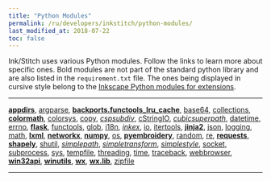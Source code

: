```yaml
---
title: "Python Modules"
permalink: /ru/developers/inkstitch/python-modules/
last_modified_at: 2018-07-22
toc: false
---
```

Ink/Stitch uses various Python modules. Follow the links to learn more about specific ones. Bold modules are not part of the standard python library and are also listed in the `requirement.txt` file. The ones being displayed in cursive style belong to the [Inkscape Python modules for extensions](http://wiki.inkscape.org/wiki/index.php/Python_modules_for_extensions).

---

[**appdirs**](https://pypi.org/project/appdirs/),
[argparse](https://docs.python.org/2.7/library/argparse.html),
[**backports.functools_lru_cache**](https://pypi.org/project/backports/),
[base64](https://docs.python.org/2.7/library/base64.html#module-base64),
[collections](https://docs.python.org/2.7/library/collections.html),
[**colormath**](https://python-colormath.readthedocs.io/en/latest/),
[colorsys](https://docs.python.org/2/library/colorsys.html),
[copy](https://docs.python.org/2/library/copy.html),
[*cspsubdiv*](http://wiki.inkscape.org/wiki/index.php/Python_modules_for_extensions#cspsubdiv.py),
[cStringIO](https://docs.python.org/2/library/stringio.html),
[*cubicsuperpath*](http://wiki.inkscape.org/wiki/index.php/Python_modules_for_extensions#cubicsuperpath.py),
[datetime](https://docs.python.org/2.7/library/datetime.html#module-datetime),
[errno](https://docs.python.org/2/library/errno.html),
[**flask**](http://flask.pocoo.org/),
[functools](https://docs.python.org/2/library/functools.html#module-functools),
[glob](https://docs.python.org/2/library/glob.html),
[i18n](https://docs.python.org/2/library/i18n.html),
[*inkex*](http://wiki.inkscape.org/wiki/index.php/Python_modules_for_extensions#inkex.py),
[io](https://docs.python.org/2/library/io.html),
[itertools](https://docs.python.org/2/library/itertools.html),
[**jinja2**](https://pypi.org/project/Jinja2/),
[json](https://docs.python.org/2/library/json.html),
[logging](https://docs.python.org/2/library/logging.html),
[math](https://docs.python.org/2/library/math.html),
[**lxml**](https://lxml.de/compatibility.html),
[**networkx**](https://networkx.github.io/),
[**numpy**](http://www.numpy.org/),
[os](https://docs.python.org/2/library/os.html),
[**pyembroidery**](https://github.com/inkstitch/pyembroidery),
[random](https://docs.python.org/2/library/random.html),
[re](https://docs.python.org/2/library/re.html),
[**requests**](https://pypi.org/project/requests/),
[**shapely**](https://pypi.org/project/Shapely/),
[shutil](https://docs.python.org/2/library/shutil.html),
[*simplepath*](http://wiki.inkscape.org/wiki/index.php/Python_modules_for_extensions#simplepath.py),
[*simpletransform*](http://wiki.inkscape.org/wiki/index.php/Python_modules_for_extensions#simpletransform.py),
[*simplestyle*](http://wiki.inkscape.org/wiki/index.php/Python_modules_for_extensions#simplestyle.py),
[socket](https://docs.python.org/2/library/socket.html),
[subprocess](https://docs.python.org/2/library/subprocess.html),
[sys](https://docs.python.org/2/library/sys.html),
[tempfile](https://docs.python.org/2/library/tempfile.html),
[threading](https://docs.python.org/2/library/threading.html),
[time](https://docs.python.org/2/library/time.html),
[traceback](https://docs.python.org/2/library/traceback.html),
[webbrowser](https://docs.python.org/2/library/webbrowser.html),
[**win32api**](https://github.com/mhammond/pywin32),
[**winutils**](https://pypi.org/project/pywinutils/),
[**wx**](https://docs.wxpython.org/wx.1moduleindex.html),
[**wx.lib**](https://docs.wxpython.org/wx.lib.html),
[zipfile](https://docs.python.org/2/library/zipfile.html)

---

